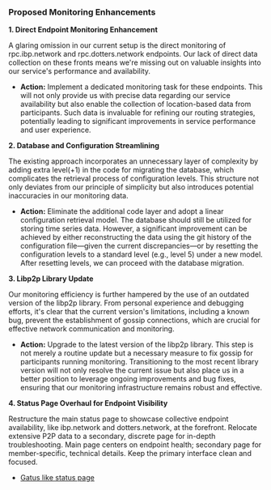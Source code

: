 ### Proposed Monitoring Enhancements

**1. Direct Endpoint Monitoring Enhancement**

A glaring omission in our current setup is the direct monitoring of rpc.ibp.network and
rpc.dotters.network endpoints. Our lack of direct data collection on these fronts means we're missing
out on valuable insights into our service's performance and availability.

- **Action:** Implement a dedicated monitoring task for these endpoints. This will not only provide
us with precise data regarding our service availability but also enable the collection of
location-based data from participants. Such data is invaluable for refining our routing strategies,
potentially leading to significant improvements in service performance and user experience.

**2. Database and Configuration Streamlining**

The existing approach incorporates an unnecessary layer of complexity by adding extra level(+1) in
the code for migrating the database, which complicates the retrieval process of configuration levels.
This structure not only deviates from our principle of simplicity but also introduces potential
inaccuracies in our monitoring data.

- **Action:** Eliminate the additional code layer and adopt a linear configuration retrieval model.
The database should still be utilized for storing time series data. However, a significant improvement
can be achieved by either reconstructing the data using the git history of the configuration file—given
the current discrepancies—or by resetting the configuration levels to a standard level (e.g., level 5)
under a new model. After resetting levels, we can proceed with the database migration.

**3. Libp2p Library Update**

Our monitoring efficiency is further hampered by the use of an outdated version of the libp2p library.
From personal experience and debugging efforts, it's clear that the current version's limitations,
including a known bug, prevent the establishment of gossip connections, which are crucial for effective
network communication and monitoring.

- **Action:** Upgrade to the latest version of the libp2p library. This step is not merely a routine
update but a necessary measure to fix gossip for participants running monitoring. Transitioning to
the most recent library version will not only resolve the current issue but also place us in a better
position to leverage ongoing improvements and bug fixes, ensuring that our monitoring infrastructure
remains robust and effective.

**4. Status Page Overhaul for Endpoint Visibility**

Restructure the main status page to showcase collective endpoint availability, like ibp.network and
dotters.network, at the forefront. Relocate extensive P2P data to a secondary, discrete page for in-depth
troubleshooting. Main page centers on endpoint health; secondary page for member-specific, technical details.
Keep the primary interface clean and focused.

- [Gatus like status page](https://status.rotko.net/)


